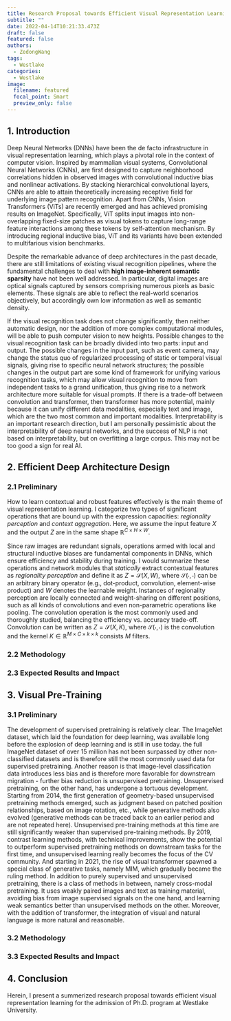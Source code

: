 ```yaml
---
title: Research Proposal towards Efficient Visual Representation Learning
subtitle: ""
date: 2022-04-14T10:21:33.473Z
draft: false
featured: false
authors:
  - ZedongWang
tags:
  - Westlake
categories:
  - Westlake
image:
  filename: featured
  focal_point: Smart
  preview_only: false
---
```

## **1. I﻿ntroduction**

Deep Neural Networks (DNNs) have been the de facto infrastructure in visual representation learning, which plays a pivotal role in the context of computer vision. Inspired by mammalian visual systems, Convolutional Neural Networks (CNNs), are first designed to capture neighborhood correlations hidden in observed images with convolutional inductive bias and nonlinear activations. By stacking hierarchical convolutional layers, CNNs are able to attain theoretically increasing receptive field for underlying image pattern recognition. Apart from CNNs, Vision Transformers (ViTs) are recently emerged and has achieved promising results on ImageNet. Specifically, ViT splits input images into non-overlapping fixed-size patches as visual tokens to capture long-range feature interactions among these tokens by self-attention mechanism. By introducing regional inductive bias, ViT and its variants have been extended to multifarious vision benchmarks.

Despite the remarkable advance of deep architectures in the past decade, there are still limitations of existing visual recognition pipelines, where the fundamental challenges to deal with **high image-inherent semantic sparsity** have not been well addressed. In particular, digital images are optical signals captured by sensors comprising numerous pixels as basic elements. These signals are able to reflect the real-world scenarios objectively, but accordingly own low information as well as semantic density.

If the visual recognition task does not change significantly, then neither automatic design, nor the addition of more complex computational modules, will be able to push computer vision to new heights. Possible changes to the visual recognition task can be broadly divided into two parts: input and output. The possible changes in the input part, such as event camera, may change the status quo of regularized processing of static or temporal visual signals, giving rise to specific neural network structures; the possible changes in the output part are some kind of framework for unifying various recognition tasks, which may allow visual recognition to move from independent tasks to a grand unification, thus giving rise to a network architecture more suitable for visual prompts. If there is a trade-off between convolution and transformer, then transformer has more potential, mainly because it can unify different data modalities, especially text and image, which are the two most common and important modalities. Interpretability is an important research direction, but I am personally pessimistic about the interpretability of deep neural networks, and the success of NLP is not based on interpretability, but on overfitting a large corpus. This may not be too good a sign for real AI.

## **2. Efficient Deep Architecture Design**

### 2.1 Preliminary

How to learn contextual and robust features effectively is the main theme of visual representation learning. I categorize two types of significant operations that are bound up with the expression capacities: *regionality perception* and *context aggregation*. Here, we assume the input feature $X$ and the output $Z$ are in the same shape $\mathbb{R}^{C\times H\times W}$.

Since raw images are redundant signals, operations armed with local and structural inductive biases are fundamental components in DNNs, which ensure efficiency and stability during training. I would summarize these operations and network modules that *statically* extract contextual features as *regionality perception* and define it as $Z = \mathcal{S}(X, W)$, where $\mathcal{S}(\cdot,\cdot)$ can be an arbitrary binary operator (e.g., dot-product, convolution, element-wise product) and $W$ denotes the learnable weight.
Instances of regionality perception are locally connected and weight-sharing on different positions, such as all kinds of convolutions and even non-parametric operations like pooling. The convolution operation is the most commonly used and thoroughly studied, balancing the efficiency vs. accuracy trade-off. Convolution can be written as $Z = \mathcal{S}(X, K)$, where $\mathcal{S}(\cdot,\cdot)$ is the convolution and the kernel $K\in \mathbb{R}^{M\times C\times k\times k}$ consists $M$ filters.

### 2.2 Methodology

### 2.3 Expected Results and Impact

## **3. Visual Pre-Training**

### 3.1 Preliminary

The development of supervised pretraining is relatively clear. The ImageNet dataset, which laid the foundation for deep learning, was available long before the explosion of deep learning and is still in use today. the full ImageNet dataset of over 15 million has not been surpassed by other non-classified datasets and is therefore still the most commonly used data for supervised pretraining. Another reason is that image-level classification data introduces less bias and is therefore more favorable for downstream migration - further bias reduction is unsupervised pretraining. Unsupervised pretraining, on the other hand, has undergone a tortuous development. Starting from 2014, the first generation of geometry-based unsupervised pretraining methods emerged, such as judgment based on patched position relationships, based on image rotation, etc., while generative methods also evolved (generative methods can be traced back to an earlier period and are not repeated here). Unsupervised pre-training methods at this time are still significantly weaker than supervised pre-training methods. By 2019, contrast learning methods, with technical improvements, show the potential to outperform supervised pretraining methods on downstream tasks for the first time, and unsupervised learning really becomes the focus of the CV community. And starting in 2021, the rise of visual transformer spawned a special class of generative tasks, namely MIM, which gradually became the ruling method. In addition to purely supervised and unsupervised pretraining, there is a class of methods in between, namely cross-modal pretraining. It uses weakly paired images and text as training material, avoiding bias from image supervised signals on the one hand, and learning weak semantics better than unsupervised methods on the other. Moreover, with the addition of transformer, the integration of visual and natural language is more natural and reasonable.

### 3.2 Methodology

### 3.3 Expected Results and Impact

## 4. Conclusion

Herein, I present a summerized research proposal towards efficient visual representation learning for the admission of Ph.D. program at Westlake University.